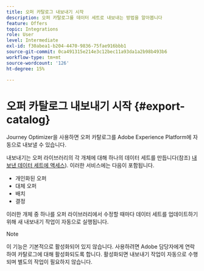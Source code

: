 ```yaml
---
title: 오퍼 카탈로그 내보내기 시작
description: 오퍼 카탈로그를 데이터 세트로 내보내는 방법을 알아봅니다
feature: Offers
topic: Integrations
role: User
level: Intermediate
exl-id: f30abea1-b204-4470-9836-75fae916bbb1
source-git-commit: 0ca491315e214e3c12bec11a93da1a2b98b493b6
workflow-type: tm+mt
source-wordcount: '126'
ht-degree: 15%

---
```


# 오퍼 카탈로그 내보내기 시작 {#export-catalog}

Journey Optimizer을 사용하면 오퍼 카탈로그를 Adobe Experience Platform에 자동으로 내보낼 수 있습니다.

내보내기는 오퍼 라이브러리의 각 개체에 대해 하나의 데이터 세트를 만듭니다(참조) [내보낸 데이터 세트에 액세스](../export-catalog/access-dataset.md)). 이러한 서비스에는 다음이 포함됩니다.

* 개인화된 오퍼
* 대체 오퍼
* 배치
* 결정

이러한 개체 중 하나를 오퍼 라이브러리에서 수정할 때마다 데이터 세트를 업데이트하기 위해 새 내보내기 작업이 자동으로 실행됩니다.

>[!NOTE]
>
>이 기능은 기본적으로 활성화되어 있지 않습니다. 사용하려면 Adobe 담당자에게 연락하여 카탈로그에 대해 활성화되도록 합니다. 활성화되면 내보내기 작업이 자동으로 수행되며 별도의 작업이 필요하지 않습니다.
